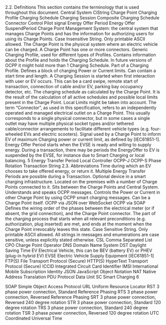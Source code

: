 
2.2. Definitions
This section contains the terminology that is used throughout this document.
  Central System
CiString
Charge Point
Charging Profile
Charging Schedule
Charging Session
Composite Charging Schedule
Connector
Control Pilot signal
Energy Offer Period
Energy Offer SuspendPeriod
Charge Point Management System: the central system that manages Charge Points and has the information for authorizing users for using its Charge Points.
Case Insensitive String. Only printable ASCII allowed.
The Charge Point is the physical system where an electric vehicle can be charged. A Charge Point has one or more connectors.
Generic Charging Profile, used for different types of Profiles. Contains information about the Profile and holds the Charging Schedule. In future versions of OCPP it might hold more than 1 Charging Schedule.
Part of a Charging Profile. Defines a block of charging Power or Current limits. Can contain a start time and length.
A Charging Session is started when first interaction with user or EV occurs. This can be a card swipe, remote start of transaction, connection of cable and/or EV, parking bay occupancy detector, etc.
The charging schedule as calculated by the Charge Point. It is the result of the calculation of all active schedules and possible local limits present in the Charge Point. Local Limits might be taken into account.
The term “Connector”, as used in this specification, refers to an independently operated and managed electrical outlet on a Charge Point. This usually corresponds to a single physical connector, but in some cases a single outlet may have multiple physical socket types and/or tethered cable/connector arrangements to facilitate different vehicle types (e.g. four-wheeled EVs and electric scooters).
Signal used by a Charge Point to inform EV of maximum Charging power or current limit, as defined by [IEC61851-1].
Energy Offer Period starts when the EVSE is ready and willing to supply energy.
During a transaction, there may be periods the EnergyOffer to EV is suspended by the EVSE, for instance due to Smart Charging or local balancing.
                                          5
  Energy Transfer Period
Local Controller
OCPP-J
OCPP-S
Phase Rotation
Transaction
String
2.3. Abbreviations
Time during which an EV chooses to take offered energy, or return it. Multiple Energy Transfer Periods are possible during a Transaction.
Optional device in a smart charging infrastructure. Located on the premises with a number of Charge Points connected to it. Sits between the Charge Points and Central System. Understands and speaks OCPP messages. Controls the Power or Current in other Charge Point by using OCPP smart charging messages. Can be a Charge Point itself.
OCPP via JSON over WebSocket
OCPP via SOAP
Defines the wiring order of the phases between the electrical meter (or if absent, the grid connection), and the Charge Point connector.
The part of the charging process that starts when all relevant preconditions (e.g. authorization, plug inserted) are met, and ends at the moment when the Charge Point irrevocably leaves this state.
Case Sensitive String. Only printable ASCII allowed. All strings in messages and enumerations are case sensitive, unless explicitly stated otherwise.
                            CSL Comma Separated List
CPO Charge Point Operator
DNS Domain Name System
DST Daylight Saving Time
EV Electrical Vehicle, this can be BEV (battery EV) or PHEV (plug-in hybrid EV)
EVSE Electric Vehicle Supply Equipment [IEC61851-1]
FTP(S) File Transport Protocol (Secure)
HTTP(S) HyperText Transport Protocol (Secure)
ICCID Integrated Circuit Card Identifier
IMSI International Mobile Subscription Identity
JSON JavaScript Object Notation
NAT Native Address Translation
PDU Protocol Data Unit
                                                    SC Smart Charging
  6

  SOAP Simple Object Access Protocol
    URL Uniform Resource Locator
RST 3 phase power connection, Standard Reference Phasing
RTS 3 phase power connection, Reversed Reference Phasing
SRT 3 phase power connection, Reversed 240 degree rotation
STR 3 phase power connection, Standard 120 degree rotation
TRS 3 phase power connection, Standard 240 degree rotation
TSR 3 phase power connection, Reversed 120 degree rotation
UTC Coordinated Universal Time
